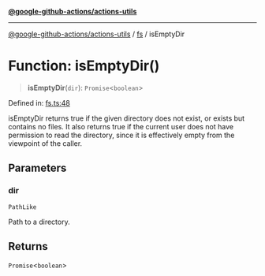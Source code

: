 [**@google-github-actions/actions-utils**](../../README.md)

***

[@google-github-actions/actions-utils](../../modules.md) / [fs](../README.md) / isEmptyDir

# Function: isEmptyDir()

> **isEmptyDir**(`dir`): `Promise`\<`boolean`\>

Defined in: [fs.ts:48](https://github.com/google-github-actions/actions-utils/blob/main/src/fs.ts#L48)

isEmptyDir returns true if the given directory does not exist, or exists but
contains no files. It also returns true if the current user does not have
permission to read the directory, since it is effectively empty from the
viewpoint of the caller.

## Parameters

### dir

`PathLike`

Path to a directory.

## Returns

`Promise`\<`boolean`\>
